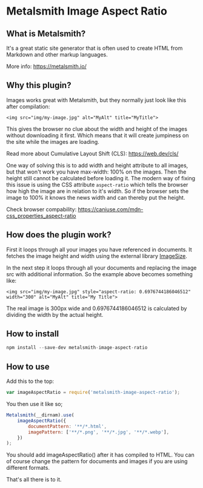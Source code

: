 # Metalsmith Image Aspect Ratio

## What is Metalsmith?

It's a great static site generator that is often used to create HTML from Markdown and other markup languages.

More info: https://metalsmith.io/

## Why this plugin?

Images works great with Metalsmith, but they normally just look like this after compilation:

```
<img src="img/my-image.jpg" alt="MyAlt" title="MyTitle">
```

This gives the browser no clue about the width and height of the images without downloading it first. Which means that it will create jumpiness on the site while the images are loading.

Read more about Cumulative Layout Shift (CLS): https://web.dev/cls/

One way of solving this is to add width and height attribute to all images, but that won't work you have max-width: 100% on the images. Then the height still cannot be calculated before loading it. The modern way of fixing this issue is using the CSS attribute `aspect-ratio` which tells the browser how high the image are in relation to it's width. So if the browser sets the image to 100% it knows the news width and can thereby put the height.

Check browser compability: https://caniuse.com/mdn-css_properties_aspect-ratio

## How does the plugin work?

First it loops through all your images you have referenced in documents. It fetches the image height and width using the external library [ImageSize](https://www.npmjs.com/package/image-size).

In the next step it loops through all your documents and replacing the image src with additional information. So the example above becomes something like:

```
<img src="img/my-image.jpg" style="aspect-ratio: 0.6976744186046512" width="300" alt="MyAlt" title="My Title">
```

The real image is 300px wide and 0.6976744186046512 is calculated by dividing the width by the actual height.

## How to install

```javascript
npm install --save-dev metalsmith-image-aspect-ratio
```

## How to use

Add this to the top:

```javascript
var imageAspectRatio = require('metalsmith-image-aspect-ratio');
```

You then use it like so;

```javascript
Metalsmith(__dirnam).use(
    imageAspectRatio({
        documentPattern: '**/*.html',
        imagePattern: ['**/*.png', '**/*.jpg', '**/*.webp'],
    })
);
```

You should add imageAspectRatio() after it has compiled to HTML. You can of course change the pattern for documents and images if you are using different formats.

That's all there is to it.

